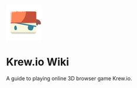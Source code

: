 ![Krew logo](./assets/img/logos/favicon.png)

<div id="coverpage">
    <h1>Krew.io Wiki</h1>
    <p>A guide to playing online 3D browser game Krew.io.</p>
</div>
